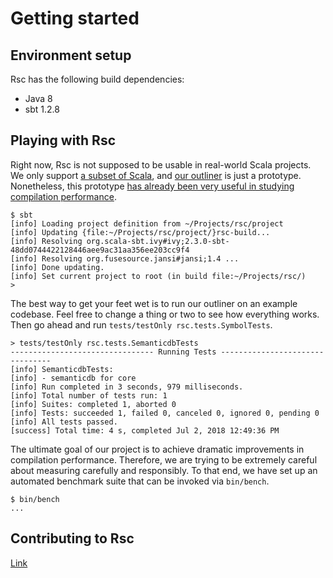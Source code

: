 <!-- Copyright (c) 2017-2019 Twitter, Inc. -->
<!-- Licensed under the Apache License, Version 2.0 (see LICENSE.md). -->

# Getting started

## Environment setup

Rsc has the following build dependencies:
  * Java 8
  * sbt 1.2.8

## Playing with Rsc

Right now, Rsc is not supposed to be usable in real-world Scala projects.
We only support [a subset of Scala](language.md), and
[our outliner](compiler.md) is just a prototype.
Nonetheless, this prototype [has already been very useful in studying compilation
performance](performance.md).

```
$ sbt
[info] Loading project definition from ~/Projects/rsc/project
[info] Updating {file:~/Projects/rsc/project/}rsc-build...
[info] Resolving org.scala-sbt.ivy#ivy;2.3.0-sbt-48dd0744422128446aee9ac31aa356ee203cc9f4
[info] Resolving org.fusesource.jansi#jansi;1.4 ...
[info] Done updating.
[info] Set current project to root (in build file:~/Projects/rsc/)
>
```

The best way to get your feet wet is to run our outliner on an example
codebase. Feel free to change a thing or two to see how everything works.
Then go ahead and run `tests/testOnly rsc.tests.SymbolTests`.

```
> tests/testOnly rsc.tests.SemanticdbTests
-------------------------------- Running Tests --------------------------------
[info] SemanticdbTests:
[info] - semanticdb for core
[info] Run completed in 3 seconds, 979 milliseconds.
[info] Total number of tests run: 1
[info] Suites: completed 1, aborted 0
[info] Tests: succeeded 1, failed 0, canceled 0, ignored 0, pending 0
[info] All tests passed.
[success] Total time: 4 s, completed Jul 2, 2018 12:49:36 PM
```

The ultimate goal of our project is to achieve dramatic improvements
in compilation performance. Therefore, we are trying to be extremely careful
about measuring carefully and responsibly. To that end, we have set up
an automated benchmark suite that can be invoked via `bin/bench`.

```
$ bin/bench
...
```

## Contributing to Rsc

[Link](contributing.md)
